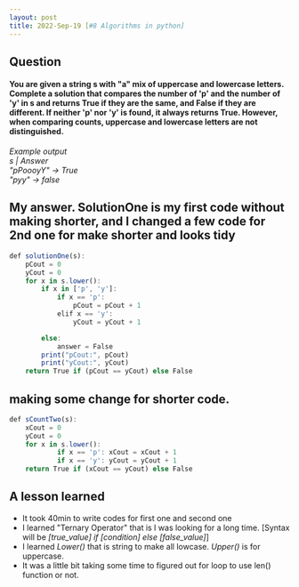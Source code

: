 ```yaml
---
layout: post
title: 2022-Sep-19 [#8 Algorithms in python]
---
```

## Question
#### You are given a string s with "a" mix of uppercase and lowercase letters. Complete a solution that compares the number of 'p' and the number of 'y' in s and returns True if they are the same, and False if they are different. If neither 'p' nor 'y' is found, it always returns True. However, when comparing counts, uppercase and lowercase letters are not distinguished.

_Example output_          <br>
_s          |  Answer_    <br>
_"pPoooyY" ->   True_      <br>
_"pyy"     ->   false_      <br>

## My answer. SolutionOne is my first code without making shorter, and I changed a few code for 2nd one for make shorter and looks tidy

```javascript
def solutionOne(s):
    pCout = 0
    yCout = 0
    for x in s.lower():
        if x in ['p', 'y']:
            if x == 'p':
                pCout = pCout + 1
            elif x == 'y':
                yCout = yCout + 1

        else:
            answer = False
        print("pCout:", pCout)
        print("yCout:", yCout)       
    return True if (pCout == yCout) else False
```

## making some change for shorter code.

```javascript
def sCountTwo(s):
    xCout = 0
    yCout = 0
    for x in s.lower():
            if x == 'p': xCout = xCout + 1
            if x == 'y': yCout = yCout + 1           
    return True if (xCout == yCout) else False
```

## A lesson learned
- It took 40min to write codes for first one and second one
- I learned "Ternary Operator" that is I was looking for a long time. [Syntax will be _[true_value] if [condition] else [false_value]_]
- I learned _Lower()_ that is string to make all lowcase. _Upper()_ is for uppercase.
- It was a little bit taking some time to figured out for loop to use len() function or not. 